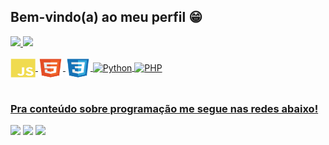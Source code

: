 ## Bem-vindo(a) ao meu perfil 😁

 <div>
   <a href="https://github.com/JonathanRodriguesGermano">
   <img height="180em" src="https://github-readme-stats.vercel.app/api?username=JonathanRodriguesGermano&show_icons=true&theme=tokyonight&include_all_commits=true&count_private=true"/>
   <img height="180em" src="https://github-readme-stats.vercel.app/api/top-langs/?username=JonathanRodriguesGermano&layout=compact&langs_count=6&theme=tokyonight"/>
</div>
    
<div style="display: inline_block"><br>
  <img align="center" alt="Js" height="30" width="40" src="https://raw.githubusercontent.com/devicons/devicon/master/icons/javascript/javascript-plain.svg">
  <img align="center" alt="HTML" height="30" width="40" src="https://raw.githubusercontent.com/devicons/devicon/master/icons/html5/html5-original.svg">
  <img align="center" alt="CSS" height="30" width="40" src="https://raw.githubusercontent.com/devicons/devicon/master/icons/css3/css3-original.svg">
  <img align="center" alt="Python" height="35" width="45" src="https://cdn.jsdelivr.net/gh/devicons/devicon@latest/icons/python/python-original.svg">
  <img align="center" alt="PHP" height="35" width="45" src="https://cdn.jsdelivr.net/gh/devicons/devicon@latest/icons/cplusplus/cplusplus-original.svg">
          
          
</div>
 
<br>
 
### Pra conteúdo sobre programação me segue nas redes abaixo!
 
<div>  
  <a href="https://www.instagram.com/jhonjhoon_ofc/" target="_blank"><img src="https://img.shields.io/badge/-Instagram-%23E4405F?style=for-the-badge&logo=instagram&logoColor=white" target="_blank"></a>
  <a href = "mailto:jonathanrodriguesgermano@gmail.com"><img src="https://img.shields.io/badge/-Gmail-%23333?style=for-the-badge&logo=gmail&logoColor=white" target="_blank"></a>
  <a href="https://www.linkedin.com/in/jonathan-rodrigues-b45010178/" target="_blank"><img src="https://img.shields.io/badge/-LinkedIn-%230077B5?style=for-the-badge&logo=linkedin&logoColor=white" target="_blank"></a>
</div>
